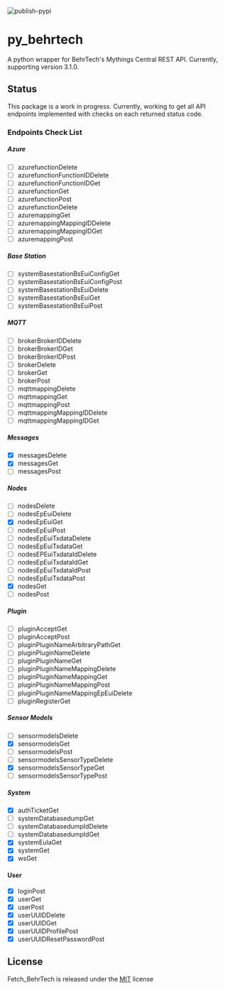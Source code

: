 
![publish-pypi](https://github.com/matthewashley1/Fetch_BehrTech/workflows/publish-pypi/badge.svg)

# py_behrtech

A python wrapper for BehrTech's Mythings Central REST API. Currently, supporting version 3.1.0.

## Status

This package is a work in progress. Currently, working to get all API endpoints implemented with checks on each returned status code.

### Endpoints Check List

##### Azure
- [ ] azurefunctionDelete
- [ ] azurefunctionFunctionIDDelete
- [ ] azurefunctionFunctionIDGet
- [ ] azurefunctionGet
- [ ] azurefunctionPost
- [ ] azurefunctionDelete
- [ ] azuremappingGet
- [ ] azuremappingMappingIDDelete
- [ ] azuremappingMappingIDGet
- [ ] azuremappingPost

##### Base Station
- [ ] systemBasestationBsEuiConfigGet
- [ ] systemBasestationBsEuiConfigPost
- [ ] systemBasestationBsEuiDelete
- [ ] systemBasestationBsEuiGet
- [ ] systemBasestationBsEuiPost

##### MQTT
- [ ] brokerBrokerIDDelete
- [ ] brokerBrokerIDGet
- [ ] brokerBrokerIDPost
- [ ] brokerDelete
- [ ] brokerGet
- [ ] brokerPost
- [ ] mqttmappingDelete
- [ ] mqttmappingGet
- [ ] mqttmappingPost
- [ ] mqttmappingMappingIDDelete
- [ ] mqttmappingMappingIDGet

##### Messages
- [x] messagesDelete
- [x] messagesGet
- [ ] messagesPost

##### Nodes
- [ ] nodesDelete
- [ ] nodesEpEuiDelete
- [x] nodesEpEuiGet
- [ ] nodesEpEuiPost  
- [ ] nodesEpEuiTxdataDelete
- [ ] nodesEpEuiTxdataGet
- [ ] nodesEPEuiTxdataIdDelete
- [ ] nodesEpEuiTxdataIdGet
- [ ] nodesEpEuiTxdataIdPost  
- [ ] nodesEpEuiTxdataPost
- [x] nodesGet
- [ ] nodesPost

##### Plugin
- [ ] pluginAcceptGet
- [ ] pluginAcceptPost
- [ ] pluginPluginNameArbitraryPathGet
- [ ] pluginPluginNameDelete
- [ ] pluginPluginNameGet
- [ ] pluginPluginNameMappingDelete
- [ ] pluginPluginNameMappingGet
- [ ] pluginPluginNameMappingPost
- [ ] pluginPluginNameMappingEpEuiDelete
- [ ] pluginRegisterGet

##### Sensor Models
- [ ] sensormodelsDelete
- [x] sensormodelsGet
- [ ] sensormodelsPost
- [ ] sensormodelsSensorTypeDelete
- [x] sensormodelsSensorTypeGet
- [ ] sensormodelsSensorTypePost

##### System
- [x] authTicketGet
- [ ] systemDatabasedumpGet
- [ ] systemDatabasedumpIdDelete
- [ ] systemDatabasedumpIdGet
- [x] systemEulaGet  
- [x] systemGet
- [x] wsGet
 
#### User
- [x] loginPost
- [x] userGet
- [x] userPost
- [x] userUUIDDelete
- [x] userUUIDGet
- [x] userUUIDProfilePost
- [x] userUUIDResetPasswordPost
 
## License

Fetch_BehrTech is released under the [MIT](https://opensource.org/licenses/MIT) license
